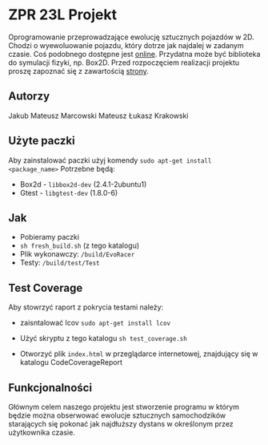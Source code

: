 # ZPR 23L Projekt

Oprogramowanie przeprowadzające ewolucję sztucznych pojazdów w 2D. Chodzi o wyewoluowanie pojazdu, który dotrze jak najdalej w zadanym czasie. Coś podobnego dostępne jest [online](http://rednuht.org/genetic_cars_2/). Przydatna może być biblioteka do symulacji fizyki, np. Box2D. Przed rozpoczęciem realizacji projektu proszę zapoznać się z zawartością [strony](http://staff.elka.pw.edu.pl/~rbiedrzy/ZPR/index.html).

## Autorzy

Jakub Mateusz Marcowski
Mateusz Łukasz Krakowski

## Użyte paczki

Aby zainstalować paczki użyj komendy `sudo apt-get install <package_name>`
Potrzebne będą:

- Box2d - `libbox2d-dev` (2.4.1-2ubuntu1)
- Gtest - `libgtest-dev` (1.8.0-6)

## Jak 
- Pobieramy paczki
- `sh fresh_build.sh` (z tego katalogu)
-  Plik wykonawczy: `/build/EvoRacer`
-  Testy: `/build/test/Test`
## Test Coverage
Aby stowrzyć raport z pokrycia testami należy:

- zaisntalować lcov `sudo apt-get install lcov`

- Użyć skryptu z tego katalogu `sh test_coverage.sh`

- Otworzyć plik `index.html` w przeglądarce internetowej, znajdujący się w katalogu CodeCoverageReport


## Funkcjonalności

Głównym celem naszego projektu jest stworzenie programu w którym będzie można obserwować ewolucje sztucznych samochodzików starających się pokonać jak najdłuższy dystans w określonym przez użytkownika czasie.



